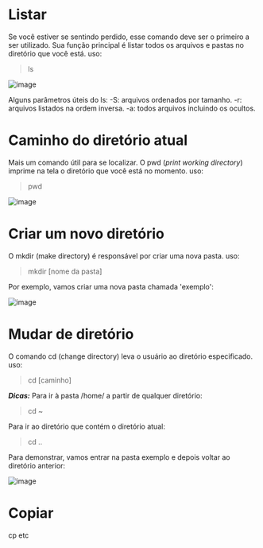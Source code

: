 # Listar
Se você estiver se sentindo perdido, esse comando deve ser o primeiro a ser utilizado. Sua função principal é listar todos os arquivos e pastas no diretório que você está.
uso: 
> ls

![image](https://user-images.githubusercontent.com/58569730/116619927-82478800-a917-11eb-824d-2c804245d402.png)

Alguns parâmetros úteis do ls:
-S: arquivos ordenados por tamanho.
-r: arquivos listados na ordem inversa.
-a: todos arquivos incluindo os ocultos.

# Caminho do diretório atual
Mais um comando útil para se localizar. O pwd (_print working directory_) imprime na tela o diretório que você está no momento.
uso:
>pwd

![image](https://user-images.githubusercontent.com/58569730/116620798-b5d6e200-a918-11eb-9083-e6f4a69b8791.png)

# Criar um novo diretório
O mkdir (make directory) é responsável por criar uma nova pasta.
uso:
>mkdir [nome da pasta]

Por exemplo, vamos criar uma nova pasta chamada 'exemplo':

![image](https://user-images.githubusercontent.com/58569730/116621484-98564800-a919-11eb-877f-79d9a56f8576.png)

# Mudar de diretório
O comando cd (change directory) leva o usuário ao diretório especificado.
uso:
>cd [caminho]

***Dicas:***
Para ir à pasta /home/ a partir de qualquer diretório:
> cd ~

Para ir ao diretório que contém o diretório atual:
> cd ..

Para demonstrar, vamos entrar na pasta exemplo e depois voltar ao diretório anterior:

![image](https://user-images.githubusercontent.com/58569730/116622115-8b862400-a91a-11eb-9a4b-1541c945ac33.png)

# Copiar
cp etc

